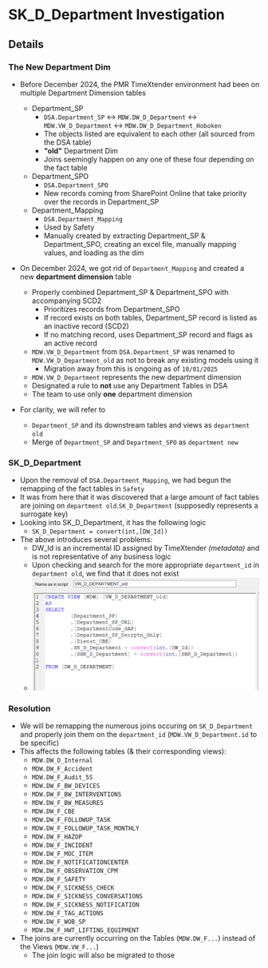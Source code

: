 # SK_D_Department Investigation

## Details

### The New Department Dim
- Before December 2024, the PMR TimeXtender environment had been on multiple Department Dimension tables
  - Department_SP
    - `DSA.Department_SP` <-> `MDW.DW_D_Department` <-> `MDW.VW_D_Department` <-> `MDW.DW_D_Department_Hoboken`
    - The objects listed are equivalent to each other (all sourced from the DSA table)
    - **"old"** Department Dim
    - Joins seemingly happen on any one of these four depending on the fact table
  - Department_SPO
    - `DSA.Department_SPO`
    - New records coming from SharePoint Online that take priority over the records in Department_SP
  - Department_Mapping
    - `DSA.Department_Mapping`
    - Used by Safety
    - Manually created by extracting Department_SP & Department_SPO, creating an excel file, manually mapping values, and loading as the dim


- On December 2024, we got rid of `Department_Mapping` and created a new **department dimension** table
  - Properly combined Department_SP & Department_SPO with accompanying SCD2
    - Prioritizes records from Department_SPO 
    - If record exists on both tables, Department_SP record is listed as an inactive record (SCD2)
    - If no matching record, uses Department_SP record and flags as an active record
  - `MDW.VW_D_Department` from `DSA.Department_SP` was renamed to `MDW.VW_D_Department_old` as not to break any existing models using it
    - Migration away from this is ongoing as of `10/01/2025`
  - `MDW.VW_D_Department` represents the new department dimension
  - Designated a rule to **not** use any Department Tables in DSA
  - The team to use only **one** department dimension

- For clarity, we will refer to 
  - `Department_SP` and its downstream tables and views as `department old`
  - Merge of `Department_SP` and `Department_SPO` as `department new`

### SK_D_Department

- Upon the removal of `DSA.Department_Mapping`, we had begun the remapping of the fact tables in `Safety`
- It was from here that it was discovered that a large amount of fact tables are joining on `department old`.`SK_D_Department` (supposedly represents a surrogate key)
- Looking into SK_D_Department, it has the following logic
  - `SK_D_Department = convert(int,[DW_Id])`
- The above introduces several problems:
  - DW_Id is an incremental ID assigned by TimeXtender *(metadata)* and is not representative of any business logic
  - Upon checking and search for the more appropriate `department_id` in `department old`, we find that it does not exist
  - ![alt text](image.png)

### Resolution

- We will be remapping the numerous joins occuring on `SK_D_Department` and properly join them on the `department_id` (`MDW.VW_D_Department.id` to be specific)
- This affects the following tables (& their corresponding views):
  - `MDW.DW_D_Internal`
  - `MDW.DW_F_Accident`
  - `MDW.DW_F_Audit_5S`
  - `MDW.DW_F_BW_DEVICES`
  - `MDW.DW_F_BW_INTERVENTIONS`
  - `MDW.DW_F_BW_MEASURES`
  - `MDW.DW_F_CBE`
  - `MDW.DW_F_FOLLOWUP_TASK`
  - `MDW.DW_F_FOLLOWUP_TASK_MONTHLY`
  - `MDW.DW_F_HAZOP`
  - `MDW.DW_F_INCIDENT`
  - `MDW.DW_F_MOC_ITEM`
  - `MDW.DW_F_NOTIFICATIONCENTER`
  - `MDW.DW_F_OBSERVATION_CPM`
  - `MDW.DW_F_SAFETY`
  - `MDW.DW_F_SICKNESS_CHECK`
  - `MDW.DW_F_SICKNESS_CONVERSATIONS`
  - `MDW.DW_F_SICKNESS_NOTIFICATION`
  - `MDW.DW_F_TAG_ACTIONS`
  - `MDW.DW_F_WOB_SP`
  - `MDW.DW_F_HWT_LIFTING_EQUIPMENT`
- The joins are currently occurring on the Tables (`MDW.DW_F...`) instead of the Views (`MDW.VW_F...`)
  - The join logic will also be migrated to those